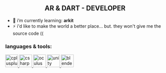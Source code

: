 <h2 align="center">AR & DART - DEVELOPER</h2>

- 🌱 i’m currently learning: **arkit**
- ⚡ i'd like to make the world a better place... but. they won't give me the source code ((

<p align="left">
</p>

<h3 align="left">languages & tools:</h3>
<p align="left"> <a href="https://www.w3schools.com/cpp/" target="_blank" rel="noreferrer"> <img src="https://i.ibb.co/nL7qKTh/IMG-5798.png" alt="cplusplus" width="40" height="40"/> </a> <a href="https://www.w3schools.com/cs/" target="_blank" rel="noreferrer"> <img src="https://i.ibb.co/6tDw7tY/IMG-5799.png" alt="csharp" width="40" height="40"/> </a>  <a href="https://developer.oculus.com/" target="_blank" rel="noreferrer"> <img src="https://i.ibb.co/HYxFfdN/IMG-5801.png" alt="oculus" width="40" height="40"/> </a> <a href="https://unity.com/" target="_blank" rel="noreferrer"> <img src="https://i.ibb.co/phcm0Y6/IMG-5800.png" alt="unity" width="40" height="40"/> </a> <a href="https://www.blender.org/" target="_blank" rel="noreferrer"> <img src="https://i.ibb.co/5Fwhm5w/IMG-5805.png" alt="blender" width="40" height="40"/> </a> </p>
